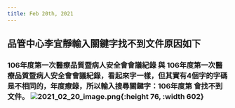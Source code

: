 ```yaml
---
title: Feb 20th, 2021
---
```


## 品管中心李宜靜輸入關鍵字找不到文件原因如下
### 106年度第一次醫療品質暨病人安全會會議紀錄 與 106年度第一次醫療品質暨病人安全會會議紀錄，看起來字一樣，但其實有4個字的字碼是不相同的，年度療錄，所以輸入搜尋關鍵字：106年度第 會找不到文件。 ![2021_02_20_image.png](https://cdn.logseq.com/%2Ff467721d-5367-4760-8ae1-a7e9172833c8598f0900-8f6c-4537-86e3-1c83e2508d8b2021_02_20_image.png?Expires=4767397949&Signature=P9zZ8JhGnRQFpAekyrdzIqcRrNIjzpZXizA69juXJ~4Nxx1nL5Uiqd1oB0PY7KMGuArNgsENGOHvlHoIRNTl293o6k4DlCztqO21-ua7NBBORKaG6azNpt8aIQ9lrCOmmRehO0WkqBzFP5r514piVHzZ9gB-IgmSurJLn6PO~~JlXDbxFDIdgKXcUHPiXthnd~wXkBCFcLZ3s~4GWjyxvRbyuHpoVNJ6knNPjUskotAlwSDODGTMjfTMBhIAdr8f6HG1x3u8x6Zpo10VdkYVSbgLoaWDpHmoDmcbnPJwS4nT8XDEx2ITCIrbBNxE0R7nwBurV3GmLYM5M18zhHvCaQ__&Key-Pair-Id=APKAJE5CCD6X7MP6PTEA){:height 76, :width 602}
###
